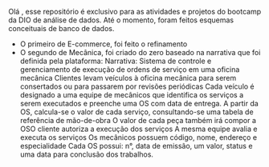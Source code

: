 Olá , esse repositório é exclusivo para as atividades e projetos do bootcamp da DIO de análise de dados.
Até o momento, foram feitos esquemas conceituais de banco de dados.  
  - O primeiro de E-commerce, foi feito o refinamento
  - O segundo de Mecânica, foi criado do zero baseado na narrativa que foi definida pela plataforma:
    Narrativa:
    Sistema de controle e gerenciamento de execução de ordens de serviço em uma oficina mecânica
    Clientes levam veículos à oficina mecânica para serem consertados ou para passarem por revisões  periódicas
    Cada veículo é designado a uma equipe de mecânicos que identifica os serviços a serem executados e preenche uma OS com data de entrega.
    A partir da OS, calcula-se o valor de cada serviço, consultando-se uma tabela de referência de mão-de-obra
    O valor de cada peça também irá compor a OSO cliente autoriza a execução dos serviços
    A mesma equipe avalia e executa os serviços
    Os mecânicos possuem código, nome, endereço e especialidade
    Cada OS possui: n°, data de emissão, um valor, status e uma data para conclusão dos trabalhos.
